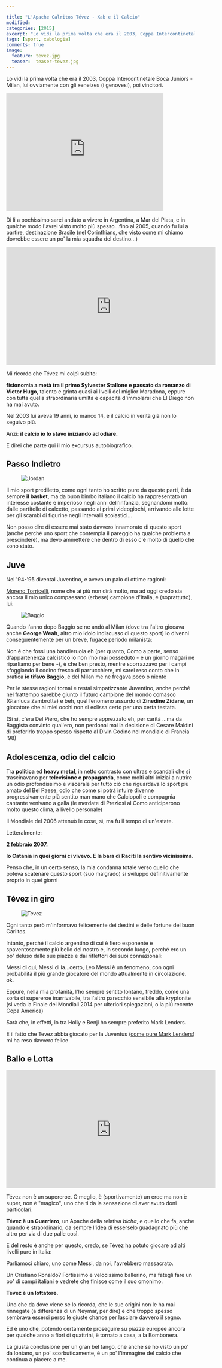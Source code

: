 ```yaml
---

title: "L'Apache Calritos Tévez - Xab e il Calcio"
modified:
categories: [2015]
excerpt: "Lo vidi la prima volta che era il 2003, Coppa Intercontinetale Boca Juniors - Milan, lui ovviamente con gli xeneizes (i genovesi), poi vincitori."
tags: [sport, xabologia]
comments: true
image: 
  feature: tevez.jpg
  teaser:  teaser-tevez.jpg
---
```


Lo vidi la prima volta che era il 2003, Coppa Intercontinetale Boca Juniors - Milan, lui ovviamente con gli xeneizes (i genovesi), poi vincitori.

<iframe width="420" height="315" src="https://www.youtube.com/embed/WBYQrqKNbuw" frameborder="0" allowfullscreen></iframe>

Di li a pochissimo sarei andato a vivere in Argentina, a Mar del Plata, e in qualche modo l'avrei visto molto più spesso...fino al 2005, quando fu lui a partire, destinazione Brasile (nel Corinthians, che visto come mi chiamo dovrebbe essere un po' la mia squadra del destino...)

<iframe width="560" height="315" src="https://www.youtube.com/embed/nFiWRf9naoc" frameborder="0" allowfullscreen></iframe>

Mi ricordo che Tévez mi colpì subito: 

**fisionomia a metà tra il primo Sylvester Stallone e passato da romanzo di Victor Hugo**, talento e grinta quasi ai livelli del miglior Maradona, eppure con tutta quella straordinaria umiltà e capacità d'immolarsi che El Diego non ha mai avuto.

Nel 2003 lui aveva 19 anni, io manco 14, e il calcio in verità già non lo seguivo più.

Anzi: **il calcio io lo stavo iniziando ad odiare.**

E direi che parte qui il mio excursus autobiografico.

## Passo Indietro

<figure>
	<img src='http://1.bp.blogspot.com/-O8LDY003lvk/VcVSBtFepGI/AAAAAAAAMSA/zaiDWye4grI/s1600/MJ.png' alt='Jordan'>
</figure>

Il mio sport prediletto, come ogni tanto ho scritto pure da queste parti, è da sempre **il basket**, ma da buon bimbo italiano il calcio ha rappresentato un interesse costante e imperioso negli anni dell'infanzia, segnandomi molto: dalle partitelle di calcetto, passando ai primi videogiochi, arrivando alle lotte per gli scambi di figurine negli intervalli scolastici...

Non posso dire di essere mai stato davvero innamorato di questo sport (anche perché uno sport che contempla il pareggio ha qualche problema a prescindere), ma devo ammettere che dentro di esso c'è molto di quello che sono stato.

## Juve

Nel '94-'95 diventai Juventino, e avevo un paio di ottime ragioni:

<a href='http://it.wikipedia.org/wiki/Moreno_Torricelli'>Moreno Torricelli</a>, nome che ai più non dirà molto, ma ad oggi credo sia ancora il mio unico compaesano (erbese) campione d'Italia, e (soprattutto), lui:

<figure>
	<img src='http://2.bp.blogspot.com/-mgfLWC_lIU0/VV5472SDOSI/AAAAAAAAMBA/bd7zwtTDq9g/s1600/Roberto_Baggio%252C_Juventus%252C_Pallone_d%2527oro_1993.jpg' alt='Baggio'>
</figure>

Quando l'anno dopo Baggio se ne andò al Milan (dove tra l'altro giocava anche **George Weah**, altro mio idolo indiscusso di questo sport) io divenni conseguentemente per un breve, fugace periodo milanista:

Non è che fossi una bandieruola eh (per quanto, Como a parte, senso d'appartenenza calcistico io non l'ho mai posseduto - e un giorno magari ne riparliamo per bene -), è che ben presto, mentre scorrazzavo per i campi sfoggiando il codino fresco di parrucchiere, mi sarei reso conto che in pratica **io tifavo Baggio**, e del Milan me ne fregava poco o niente

Per le stesse ragioni tornai e restai simpatizzante Juventino, anche perché nel frattempo sarebbe giunto il futuro campione del mondo comasco (Gianluca Zambrotta) e beh, quel fenomeno assurdo di **Zinedine Zidane**, un giocatore che ai miei occhi non si eclissa certo per una certa testata. 

(Si si, c'era Del Piero, che ho sempre apprezzato eh, per carità ...ma da Baggista convinto qual'ero, non perdonai mai la decisione di Cesare Maldini di preferirlo troppo spesso rispetto al Divin Codino nel mondiale di Francia '98)

## Adolescenza, odio del calcio 

Tra **politica** ed **heavy metal**, in netto contrasto con ultras e scandali che si trascinavano per **televisione e propaganda**, come molti altri iniziai a nutrire un odio profondissimo e viscerale per tutto ciò che riguardava lo sport più amato del Bel Paese, odio che come si potrà intuire divenne progressivamente più sentito man mano che Calciopoli e compagnia cantante venivano a galla (le merdate di Preziosi al Como anticiparono molto questo clima, a livello personale)

Il Mondiale del 2006 attenuò le cose, sì, ma fu il tempo di un'estate.

Letteralmente:

<a href='http://it.wikipedia.org/wiki/Scontri_di_Catania'>**2 febbraio 2007.**</a>

**Io Catania in quei giorni ci vivevo. E la bara di Raciti la sentivo vicinissima.**

Penso che, in un certo senso, la mia condanna totale verso quello che poteva scatenare questo sport (suo malgrado) si sviluppò definitivamente proprio in quei giorni

## Tévez in giro

<figure>
	<img src='http://2.bp.blogspot.com/-sxrhfMVjlcU/VcdYmlYSUSI/AAAAAAAAMSU/xLkPoJms3hw/s1600/tevez.jpg' alt='Tevez'>
</figure>

Ogni tanto però m'informavo felicemente dei destini e delle fortune del buon Carlitos.

Intanto, perché il calcio argentino di cui è fiero esponente è spaventosamente più bello del nostro e, in secondo luogo, perché ero un po' deluso dalle sue piazze e dai riflettori dei suoi connazionali:

Messi di qui, Messi di la...certo, Leo Messi è un fenomeno, con ogni probabilità il più grande giocatore del mondo attualmente in circolazione, ok.

Eppure, nella mia profanità, l'ho sempre sentito lontano, freddo, come una sorta di supereroe inarrivabile, tra l'altro parecchio sensibile alla kryptonite (si veda la Finale dei Mondiali 2014 per ulteriori spiegazioni, o la più recente Copa America)

Sarà che, in effetti, io tra Holly e Benji ho sempre preferito Mark Lenders.

E il fatto che Tevez abbia giocato per la Juventus (<a href='http://farm3.static.flickr.com/2398/2178057416_c5e2757c91_o.jpg'>come pure Mark Lenders</a>) mi ha reso davvero felice

## Ballo e Lotta

<iframe width="560" height="315" src="https://www.youtube.com/embed/QROKCqpwypU" frameborder="0" allowfullscreen></iframe>

Tévez non è un supereroe. O meglio, è (sportivamente) un eroe ma non è super, non è "magico", uno che ti da la sensazione di aver avuto doni particolari:

**Tévez è un Guerriero**, un Apache della relativa *bicha*, e quello che fa, anche quando è straordinario, da sempre l'idea di esserselo guadagnato più che altro per via di due palle così.

E del resto è anche per questo, credo, se Tévez ha potuto giocare ad alti livelli pure in Italia:

Parliamoci chiaro, uno come Messi, da noi, l'avrebbero massacrato.

Un Cristiano Ronaldo? Fortissimo e velocissimo ballerino, ma fategli fare un po' di campi italiani e vedrete che finisce come il suo omonimo.

**Tévez è un lottatore.**

Uno che da dove viene se lo ricorda, che le sue origini non le ha mai rinnegate (a differenza di un Neymar, per dire) e che troppo spesso sembrava essersi perso le giuste chance per lasciare davvero il segno.

Ed è uno che, potendo certamente proseguire su piazze europee ancora per qualche anno a fiori di quattrini, è tornato a casa, a la Bombonera.

La giusta conclusione per un gran bel tango, che anche se ho visto un po' da lontano, un po' scorbuticamente, è un po' l'immagine del calcio che continua a piacere a me.